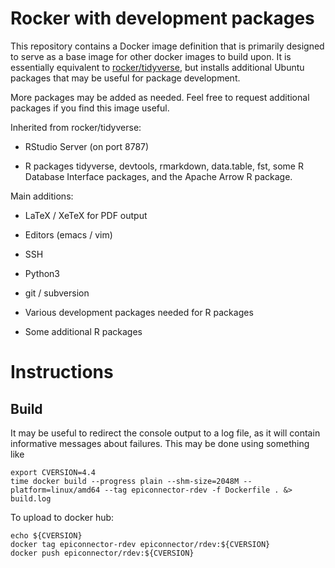 # Rocker with development packages

This repository contains a Docker image definition that is primarily
designed to serve as a base image for other docker images to build
upon.  It is essentially equivalent to
[rocker/tidyverse](https://rocker-project.org/images/versioned/rstudio.html),
but installs additional Ubuntu packages that may be useful for package
development. 

More packages may be added as needed. Feel free to request additional
packages if you find this image useful.

Inherited from rocker/tidyverse:

* RStudio Server (on port 8787)

* R packages tidyverse, devtools, rmarkdown, data.table, fst, some R
  Database Interface packages, and the Apache Arrow R package.

Main additions:

* LaTeX / XeTeX for PDF output

* Editors (emacs / vim)

* SSH

* Python3

* git / subversion

* Various development packages needed for R packages

* Some additional R packages

# Instructions

## Build

It may be useful to redirect the console output to a log file, as it
will contain informative messages about failures. This may be done
using something like

```
export CVERSION=4.4
time docker build --progress plain --shm-size=2048M --platform=linux/amd64 --tag epiconnector-rdev -f Dockerfile . &> build.log
```

To upload to docker hub:

```
echo ${CVERSION}
docker tag epiconnector-rdev epiconnector/rdev:${CVERSION}
docker push epiconnector/rdev:${CVERSION}
```


